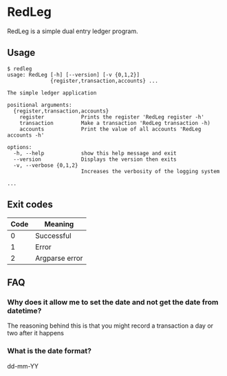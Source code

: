 # RedLeg

RedLeg is a simple dual entry ledger program.

## Usage

```terminal
$ redleg
usage: RedLeg [-h] [--version] [-v {0,1,2}]
              {register,transaction,accounts} ...

The simple ledger application

positional arguments:
  {register,transaction,accounts}
    register            Prints the register 'RedLeg register -h'
    transaction         Make a transaction 'RedLeg transaction -h)
    accounts            Print the value of all accounts 'RedLeg accounts -h'

options:
  -h, --help            show this help message and exit
  --version             Displays the version then exits
  -v, --verbose {0,1,2}
                        Increases the verbosity of the logging system

...
```

## Exit codes

| Code | Meaning |
|------|---------|
| 0    | Successful |
| 1    | Error |
| 2    | Argparse error |

## FAQ

### Why does it allow me to set the date and not get the date from datetime?

The reasoning behind this is that you might record a transaction a day or two after it happens

### What is the date format?

dd-mm-YY
